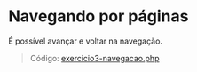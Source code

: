# Navegando por páginas

É possível avançar e voltar na navegação.

> Código: [exercicio3-navegacao.php](/exercicio3-navegacao.php)